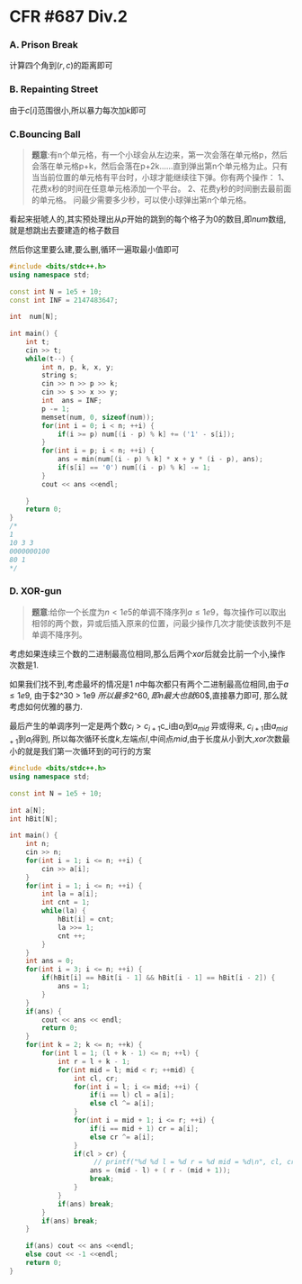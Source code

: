 # CFR #687 Div.2

### A. Prison Break

计算四个角到$(r,c)$的距离即可

### B. Repainting Street

由于$c[i]$范围很小,所以暴力每次加$k$即可

### C.Bouncing Ball

> **题意**:有n个单元格，有一个小球会从左边来，第一次会落在单元格p，然后会落在单元格p+k，然后会落在p+2k……直到弹出第n个单元格为止。只有当当前位置的单元格有平台时，小球才能继续往下弹。你有两个操作：
> 1、花费x秒的时间在任意单元格添加一个平台。
> 2、花费y秒的时间删去最前面的单元格。
> 问最少需要多少秒，可以使小球弹出第n个单元格。

看起来挺唬人的,其实预处理出从$p$开始的跳到的每个格子为$0$的数目,即$num$数组,就是想跳出去要建造的格子数目

然后你这里要么建,要么删,循环一遍取最小值即可

```cpp
#include <bits/stdc++.h>
using namespace std;
 
const int N = 1e5 + 10;
const int INF = 2147483647;
 
int  num[N];
 
int main() {
	int t;
	cin >> t;
	while(t--) {
		int n, p, k, x, y;
		string s;
		cin >> n >> p >> k;
		cin >> s >> x >> y;
		int  ans = INF;
		p -= 1;
		memset(num, 0, sizeof(num));
		for(int i = 0; i < n; ++i) {
			if(i >= p) num[(i - p) % k] += ('1' - s[i]);
		}
		for(int i = p; i < n; ++i) {
			ans = min(num[(i - p) % k] * x + y * (i - p), ans);
			if(s[i] == '0') num[(i - p) % k] -= 1;
		}
		cout << ans <<endl;
 
	}
	return 0;
}
/*
1
10 3 3
0000000100
80 1
*/
```

### D. XOR-gun

> **题意**:给你一个长度为$n<1e5$的单调不降序列$a\leq 1e9$，每次操作可以取出相邻的两个数，异或后插入原来的位置，问最少操作几次才能使该数列不是单调不降序列。

考虑如果连续三个数的二进制最高位相同,那么后两个$xor$后就会比前一个小,操作次数是$1$.

如果我们找不到,考虑最坏的情况是$1~n$中每次都只有两个二进制最高位相同,由于$a\leq 1e9$, 由于$2^30 > 1e9 $所以最多$2^60$,即n最大也就$60$,直接暴力即可, 那么就考虑如何优雅的暴力.

最后产生的单调序列一定是两个数$c_i > c_{i+1}$c_i由$a_l$到$a_{mid}$ 异或得来, $c_{i+1}$由$a_{mid+1}$到$a_l$得到, 所以每次循环长度$k$,左端点$l$,中间点$mid$,由于长度从小到大,$xor$次数最小的就是我们第一次循环到的可行的方案

```CPP
#include <bits/stdc++.h>
using namespace std;
 
const int N = 1e5 + 10;
 
int a[N];
int hBit[N];
 
int main() {
	int n;
	cin >> n;
	for(int i = 1; i <= n; ++i) {
		cin >> a[i];
	}
	for(int i = 1; i <= n; ++i) {
		int la = a[i];
		int cnt = 1;
		while(la) {
			hBit[i] = cnt;
			la >>= 1;
			cnt ++;
		}
	}
	int ans = 0;
	for(int i = 3; i <= n; ++i) {
		if(hBit[i] == hBit[i - 1] && hBit[i - 1] == hBit[i - 2]) {
			ans = 1;
		}
	}
	if(ans) {
		cout << ans << endl;
		return 0;
	}
	for(int k = 2; k <= n; ++k) {
		for(int l = 1; (l + k - 1) <= n; ++l) {
			int r = l + k - 1;
			for(int mid = l; mid < r; ++mid) {
				int cl, cr;
				for(int i = l; i <= mid; ++i) {
					if(i == l) cl = a[i];
					else cl ^= a[i];
				}
				for(int i = mid + 1; i <= r; ++i) {
					if(i == mid + 1) cr = a[i];
					else cr ^= a[i];
				}
				if(cl > cr) {
					 // printf("%d %d l = %d r = %d mid = %d\n", cl, cr, l, r, mid);
					ans = (mid - l) + ( r - (mid + 1));
					break;
				}
			}				
			if(ans) break;
		}		
		if(ans) break;
	}
 
	if(ans) cout << ans <<endl;
	else cout << -1 <<endl;
	return 0;
}
```



